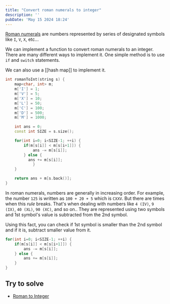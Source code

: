 ```yaml
---
title: "Convert roman numerals to integer"
description: ''
pubDate: 'May 15 2024 18:24'
---
```


[Roman numerals](/notes/roman_numerals) are numbers represented by series of designated symbols like `I`, `V`, `X`, etc...

We can implement a function to convert roman numerals to an integer. There are many different ways to implement it. One simple method is to use `if` and `switch` statements.

We can also use a [[hash map]] to implement it.

```cpp
int romanToInt(string s) {
	map<char, int> m;
	m['I'] = 1;
	m['V'] = 5;
	m['X'] = 10;
	m['L'] = 50;
	m['C'] = 100;
	m['D'] = 500;
	m['M'] = 1000;

	int ans = 0;
	const int SIZE = s.size();

	for(int i=0; i<SIZE-1; ++i) {
		if(m[s[i]] < m[s[i+1]]) { 
  			ans -= m[s[i]];
		} else {
		  ans += m[s[i]];
    		}
	}

	return ans + m[s.back()];
}
```

In roman numerals, numbers are generally in increasing order. For example, the number `125`  is written as `100 + 20 + 5` which is `CXXV`. But there are times when this _rule_ breaks. That's when dealing with numbers like `4 (IV)`, `9 (IX)`, `40 (XL)`, `90 (XC)`, and so on.. They are represented using two symbols and 1st symbol's value is subtracted from the 2nd symbol. 

Using this fact, you can check if 1st symbol is smaller than the 2nd symbol and if it is, subtract smaller value from it.
```cpp
for(int i=0; i<SIZE-1; ++i) {
	if(m[s[i]] < m[s[i+1]]) { 
  		ans -= m[s[i]];
	} else {
  		ans += m[s[i]];
	}
}
```

## Try to solve
- [Roman to Integer](https://leetcode.com/problems/roman-to-integer/)
